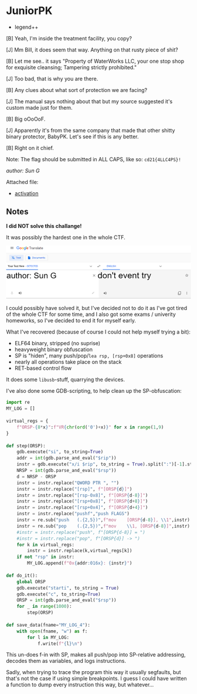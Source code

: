 # JuniorPK

- legend++

[B] Yeah, I'm inside the treatment facility, you copy?

[J] Mm Bill, it does seem that way. Anything on that rusty piece of shit?

[B] Let me see.. it says "Property of WaterWorks LLC, your one stop shop for exquisite cleansing; Tampering strictly prohibited."

[J] Too bad, that is why you are there.

[B] Any clues about what sort of protection we are facing?

[J] The manual says nothing about that but my source suggested it's custom made just for them.

[B] Big oOoOoF.

[J] Apparently it's from the same company that made that other shitty binary protector, BabyPK. Let's see if this is any better.

[B] Right on it chief.

Note: The flag should be submitted in ALL CAPS, like so: `cd21{4LLC4PS}!`

_author: Sun G_

Attached file:
- [activation](activation)

## Notes

**I did NOT solve this challange!**

It was possibly the hardest one in the whole CTF.

![author.png](author.png)

I could possibly have solved it, but I've decided not to do it as I've got tired of the whole CTF for some time, and I also got some exams / univerity homeworks, so I've decided to end it for myself early.

What I've recovered (because of course I could not help myself trying a bit):
- ELF64 binary, stripped (no suprise)
- heavyweight binary obfuscation
- SP is "hiden", many push/pop/`lea rsp, [rsp+0x8]` operations
- nearly all operations take place on the stack
- RET-based control flow

It does some `libusb`-stuff, quarrying the devices.

I've also done some GDB-scripting, to help clean up the SP-obfuscation:
```python
import re
MY_LOG = []

virtual_regs = {
    f"ORSP-{8*x}":f"VR{chr(ord('0')+x)}" for x in range(1,9)
}

def step(ORSP):
    gdb.execute("si", to_string=True)
    addr = int(gdb.parse_and_eval("$rip"))
    instr = gdb.execute("x/i $rip", to_string = True).split(":")[-1].strip()
    NRSP = int(gdb.parse_and_eval("$rsp"))
    d = NRSP - ORSP
    instr = instr.replace("QWORD PTR ", "")
    instr = instr.replace("[rsp]", f"[ORSP{d}]")
    instr = instr.replace("[rsp-0x8]", f"[ORSP{d-8}]")
    instr = instr.replace("[rsp+0x8]", f"[ORSP{d+8}]")
    instr = instr.replace("[rsp+0x4]", f"[ORSP{d+4}]")
    instr = instr.replace("pushf","push FLAGS")
    instr = re.sub("push   (.{2,5})",f"mov    [ORSP{d-8}], \\1",instr)
    instr = re.sub("pop    (.{2,5})",f"mov    \\1, [ORSP{d-8}]",instr)
    #instr = instr.replace("push", f"[ORSP{d-8}] = ")
    #instr = instr.replace("pop", f"[ORSP{d}] -> ")
    for k in virtual_regs:
        instr = instr.replace(k,virtual_regs[k])
    if not "rsp" in instr:
        MY_LOG.append(f"0x{addr:016x}: {instr}")

def do_it():
    global ORSP
    gdb.execute("starti", to_string = True)
    gdb.execute("c", to_string=True)
    ORSP = int(gdb.parse_and_eval("$rsp"))
    for _ in range(1000):
        step(ORSP)

def save_data(fname="MY_LOG_4"):
    with open(fname, "w") as f:
        for l in MY_LOG:
            f.write(f"{l}\n")
```

This un-does f-in with SP, makes all push/pop into SP-relative addressing, decodes them as variables, and logs instructions.

Sadly, when trying to trace the program this way it usually segfaults, but that's not the case if using simple breakpoints. I guess I could have written a function to dump every instruction this way, but whatever...